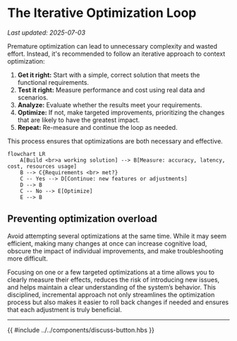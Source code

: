 # The Iterative Optimization Loop

_Last updated: 2025-07-03_

Premature optimization can lead to unnecessary complexity and wasted effort.
Instead, it's recommended to follow an iterative approach to context
optimization:

1. **Get it right:** Start with a simple, correct solution that meets the
   functional requirements.
2. **Test it right:** Measure performance and cost using real data and
   scenarios.
3. **Analyze:** Evaluate whether the results meet your requirements.
4. **Optimize:** If not, make targeted improvements, prioritizing the changes
   that are likely to have the greatest impact.
5. **Repeat:** Re-measure and continue the loop as needed.

This process ensures that optimizations are both necessary and effective.

```mermaid
flowchart LR
    A[Build <br>a working solution] --> B[Measure: accuracy, latency, cost, resources usage]
    B --> C{Requirements <br> met?}
    C -- Yes --> D[Continue: new features or adjustments]
    D --> B
    C -- No --> E[Optimize]
    E --> B
```

## Preventing optimization overload

Avoid attempting several optimizations at the same time. While it may seem
efficient, making many changes at once can increase cognitive load, obscure the
impact of individual improvements, and make troubleshooting more difficult.

Focusing on one or a few targeted optimizations at a time allows you to clearly
measure their effects, reduces the risk of introducing new issues, and helps
maintain a clear understanding of the system’s behavior. This disciplined,
incremental approach not only streamlines the optimization process but also
makes it easier to roll back changes if needed and ensures that each adjustment
is truly beneficial.

---

{{ #include ../../components/discuss-button.hbs }}
